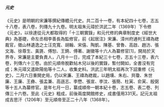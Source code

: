 

##### 元史
《元史》是明朝的宋濂等撰紀傳體元代史。共二百十一卷，有本紀四十七卷，志五十八卷，表八卷，列傳九十九卷。明太祖朱元璋於洪武二年（1369年）下令修《元史》，以徐達從元大都取得的「十三朝實錄」和元代修的典章制度史《經世大典》為基礎，命左丞相李善長為監修官，前《起居注》宋濂、漳州府通判王禕為緫裁官，徵山林遺逸之士汪克寬、胡翰、宋僖、陶凱、陳基、曾魯、高啟、趙汸、張文海、徐尊生、黃篪、傅恕、王錡、傅著、謝徽等十六人為纂修官[1]，開局於天界寺，宋濂是主要負責人，八月十一日，完成了本紀三十七卷，志五十三卷，表六卷，列傳六十三卷。由於元順帝脫歡帖木兒以後的實錄，暫付闕如，全書沒有完成；朱元璋又遣歐陽佑等十二人，收集史料。洪武三年明太祖再次下詔重修《元史》，二月六日重開史局，仍以宋濂、王禕為緫裁，以趙壎、朱右、貝瓊、朱世廉、王廉、王彝、張盂兼、高遜志、李懋、張宣、李汶、張簡、杜寅、俞寅、殷弼等十五人為纂修官。是年七月一日，纂成順帝一朝本紀十卷，志五卷、表二卷、列傳三十六卷。至此《元史》粗成，前後兩度開館修史，成書僅用331天。記元太祖成吉思汗（1206年）至元順帝至正二十八年（1368年）。


